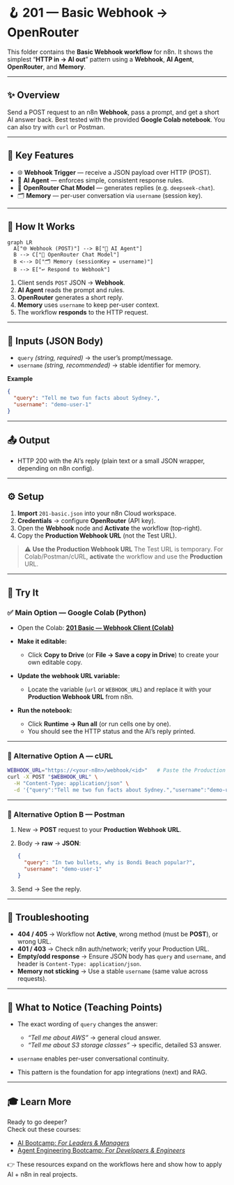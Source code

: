 # 🪝 201 — Basic Webhook → OpenRouter

This folder contains the **Basic Webhook workflow** for n8n.
It shows the simplest “**HTTP in → AI out**” pattern using a **Webhook**, **AI Agent**, **OpenRouter**, and **Memory**.

---

## ✨ Overview

Send a POST request to an n8n **Webhook**, pass a prompt, and get a short AI answer back.
Best tested with the provided **Google Colab notebook**.
You can also try with `curl` or Postman.

---

## 🚀 Key Features

- 🌐 **Webhook Trigger** — receive a JSON payload over HTTP (POST).
- 🧠 **AI Agent** — enforces simple, consistent response rules.
- 🤖 **OpenRouter Chat Model** — generates replies (e.g. `deepseek-chat`).
- 🗂️ **Memory** — per-user conversation via `username` (session key).

---

## 🔄 How It Works

```mermaid
graph LR
  A["🌐 Webhook (POST)"] --> B["🧠 AI Agent"]
  B --> C["🤖 OpenRouter Chat Model"]
  B <--> D["🗂️ Memory (sessionKey = username)"]
  B --> E["↩️ Respond to Webhook"]
```

1. Client sends `POST` JSON → **Webhook**.
2. **AI Agent** reads the prompt and rules.
3. **OpenRouter** generates a short reply.
4. **Memory** uses `username` to keep per-user context.
5. The workflow **responds** to the HTTP request.

---

## 🛂 Inputs (JSON Body)

- `query` _(string, required)_ → the user’s prompt/message.
- `username` _(string, recommended)_ → stable identifier for memory.

**Example**

```json
{
  "query": "Tell me two fun facts about Sydney.",
  "username": "demo-user-1"
}
```

---

## 📤 Output

- HTTP 200 with the AI’s reply (plain text or a small JSON wrapper, depending on n8n config).

---

## ⚙️ Setup

1. **Import** `201-basic.json` into your n8n Cloud workspace.
2. **Credentials** → configure **OpenRouter** (API key).
3. Open the **Webhook** node and **Activate** the workflow (top-right).
4. Copy the **Production Webhook URL** (not the Test URL).

> ⚠️ **Use the Production Webhook URL**
> The Test URL is temporary. For Colab/Postman/cURL, **activate** the workflow and use the **Production** URL.

---

## 🧪 Try It

### ✅ Main Option — **Google Colab (Python)**

- Open the Colab:
  **[201 Basic — Webhook Client (Colab)](https://colab.research.google.com/drive/1o66IjJDEQZ404gs5MNiItm2WqxcU2bzx?usp=sharing)**
- **Make it editable:**

  - Click **Copy to Drive** (or **File → Save a copy in Drive**) to create your own editable copy.

- **Update the webhook URL variable:**

  - Locate the variable (`url` or `WEBHOOK_URL`) and replace it with your **Production Webhook URL** from n8n.

- **Run the notebook:**

  - Click **Runtime → Run all** (or run cells one by one).
  - You should see the HTTP status and the AI’s reply printed.

---

### 🔄 Alternative Option A — cURL

```bash
WEBHOOK_URL="https://<your-n8n>/webhook/<id>"   # Paste the Production URL
curl -X POST "$WEBHOOK_URL" \
  -H "Content-Type: application/json" \
  -d '{"query":"Tell me two fun facts about Sydney.","username":"demo-user-1"}'
```

---

### 🔄 Alternative Option B — Postman

1. New → **POST** request to your **Production Webhook URL**.

2. Body → **raw** → **JSON**:

   ```json
   {
     "query": "In two bullets, why is Bondi Beach popular?",
     "username": "demo-user-1"
   }
   ```

3. Send → See the reply.

---

## 🧰 Troubleshooting

- **404 / 405** → Workflow not **Active**, wrong method (must be **POST**), or wrong URL.
- **401 / 403** → Check n8n auth/network; verify your Production URL.
- **Empty/odd response** → Ensure JSON body has `query` and `username`, and header is `Content-Type: application/json`.
- **Memory not sticking** → Use a stable `username` (same value across requests).

---

## 🧠 What to Notice (Teaching Points)

- The exact wording of `query` changes the answer:

  - _“Tell me about AWS”_ → general cloud answer.
  - _“Tell me about S3 storage classes”_ → specific, detailed S3 answer.

- `username` enables per-user conversational continuity.
- This pattern is the foundation for app integrations (next) and RAG.

---

## 🎓 Learn More

Ready to go deeper?  
Check out these courses:

- [AI Bootcamp: _For Leaders & Managers_](https://maven.com/boring-bot/ml-system-design?promoCode=201OFF)
- [Agent Engineering Bootcamp: _For Developers & Engineers_](https://maven.com/boring-bot/advanced-llm?promoCode=200OFF)

👉 These resources expand on the workflows here and show how to apply AI + n8n in real projects.

